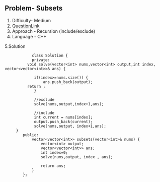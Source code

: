 ## Problem- Subsets

1. Difficulty- Medium
2. [QuestionLink](https://leetcode.com/problems/subsets/)
3. Approach - Recursion (include/exclude)
4. Language - C++

5.Solution




                class Solution {
                private: 
              void solve(vector<int> nums,vector<int> output,int index,            vector<vector<int>>& ans) {
     
                 if(index>=nums.size()) {
                     ans.push_back(output);
              return ;
                 }

                 //exclude
                 solve(nums,output,index+1,ans);

                 //include 
                 int current = nums[index];
                 output.push_back(current);
                 solve(nums,output, index+1,ans);
         }
            public:
                vector<vector<int>> subsets(vector<int>& nums) {
                    vector<int> output;
                    vector<vector<int>> ans;
                    int index=0;
                    solve(nums,output, index , ans);

                    return ans;
                }
            };